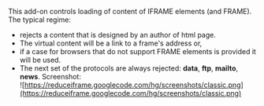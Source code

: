 This add-on controls loading of content of IFRAME elements (and FRAME). The typical regime:
  * rejects a content that is designed by an author of html page.
  * The virtual content will be a link to a frame's address or,
  * if a case for browsers that do not support FRAME elements is provided it will be used.
  * The next set of the protocols are always rejected: **data**, **ftp**, **mailto**, **news**.
Screenshot:<br />
![https://reduceiframe.googlecode.com/hg/screenshots/classic.png](https://reduceiframe.googlecode.com/hg/screenshots/classic.png)